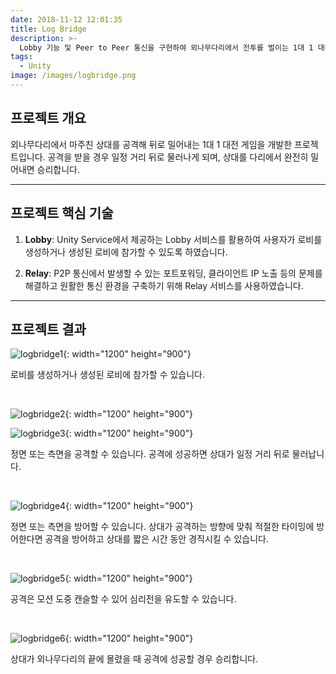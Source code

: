 ```yaml
---
date: 2018-11-12 12:01:35
title: Log Bridge
description: >-
  Lobby 기능 및 Peer to Peer 통신을 구현하여 외나무다리에서 전투를 벌이는 1대 1 대전 게임을 개발한 프로젝트입니다.
tags:
  - Unity
image: /images/logbridge.png
---
```


## 프로젝트 개요

외나무다리에서 마주친 상대를 공격해 뒤로 밀어내는 1대 1 대전 게임을 개발한 프로젝트입니다. 공격을 받을 경우 일정 거리 뒤로 물러나게 되며, 상대를 다리에서 완전히 밀어내면 승리합니다.

***

## 프로젝트 핵심 기술

1. **Lobby**: Unity Service에서 제공하는 Lobby 서비스를 활용하여 사용자가 로비를 생성하거나 생성된 로비에 참가할 수 있도록 하였습니다.

2. **Relay**: P2P 통신에서 발생할 수 있는 포트포워딩, 클라이언트 IP 노출 등의 문제를 해결하고 원활한 통신 환경을 구축하기 위해 Relay 서비스를 사용하였습니다.

***

## 프로젝트 결과

![logbridge1](/images/logbridge1.gif){: width="1200" height="900"}

로비를 생성하거나 생성된 로비에 참가할 수 있습니다.

<br/>

![logbridge2](/images/logbridge2.gif){: width="1200" height="900"}

![logbridge3](/images/logbridge3.gif){: width="1200" height="900"}

정면 또는 측면을 공격할 수 있습니다. 공격에 성공하면 상대가 일정 거리 뒤로 물러납니다.

<br/>

![logbridge4](/images/logbridge4.gif){: width="1200" height="900"}

정면 또는 측면을 방어할 수 있습니다. 상대가 공격하는 방향에 맞춰 적절한 타이밍에 방어한다면 공격을 방어하고 상대를 짧은 시간 동안 경직시킬 수 있습니다.

<br/>

![logbridge5](/images/logbridge5.gif){: width="1200" height="900"}

공격은 모션 도중 캔슬할 수 있어 심리전을 유도할 수 있습니다.

<br/>

![logbridge6](/images/logbridge6.gif){: width="1200" height="900"}

상대가 외나무다리의 끝에 몰렸을 때 공격에 성공할 경우 승리합니다.

